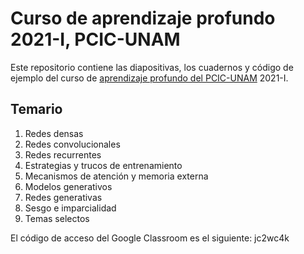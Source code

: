 # Curso de aprendizaje profundo 2021-I, PCIC-UNAM
Este repositorio contiene las diapositivas, los cuadernos y código de ejemplo del curso de [aprendizaje profundo del PCIC-UNAM](http://turing.iimas.unam.mx/~gibranfp/cursos/aprendizaje_profundo/) 2021-I.

## Temario
1. Redes densas
2. Redes convolucionales
3. Redes recurrentes
4. Estrategias y trucos de entrenamiento
5. Mecanismos de atención y memoria externa
6. Modelos generativos
7. Redes generativas
8. Sesgo e imparcialidad
9. Temas selectos

El código de acceso del Google Classroom es el siguiente: jc2wc4k


<!-- ## Ambiente de programación
Para ejecutar los ejercicios y *notebooks* de este repositorio se requiere lo siguiente:

* Python (>= 3.6)
* [Tensorflow 2](https://www.tensorflow.org/), que adopta [Keras](https://www.tensorflow.org/versions/r2.0/api_docs/python/tf/keras) como interfaz de alto nivel para construir y entrenar redes neuronales.
* [Tensorflow Probability](https://www.tensorflow.org/probability/)
* [Tensorboard](https://www.tensorflow.org/tensorboard/)
* [Tensorflow Hub](https://www.tensorflow.org/hub/)
* [scikit-learn 0.21.3](https://scikit-learn.org/)
* [matplotlib 3.1.1](https://matplotlib.org/)
* [seaborn 0.9.0](https://seaborn.pydata.org/)

Puedes usar [Google Colab](https://colab.research.google.com) o crear un ambiente local en tu computadora usando [Anaconda](https://www.anaconda.com/).

### Google Colab
[Google Colab](https://colab.research.google.com) es un servicio para crear, editar, alojar y ejecutar *noteboos* en la nube. Ofrece ambientes con CPU, GPU y TPU de forma gratuita, aunque con un tiempo máximo de ejecución.

Se sugiere trabajar en un ambiente GPU, el cual puedes activar de la siguiente manera:
* Abre el menú `Entorno de ejecución`
* Elige la opción `Restablecer todos los entornos de ejecución...` .
* Vuelve a abrir `Entorno de ejecución`
* Elige `Cambiar tipo de entorno de ejecución`
* Selecciona Python 3 como `Tipo de ejecución` y GPU de la lista de `Acelerador por hardware`

![](figs/escoge_acelerador.png)

Puedes crear un nuevo *notebook* desde Colab, subir uno existente desde tu computadora o importarlo de Google Drive o GitHub.

### Ambiente local
Para instalar el ambiente completo en tu computadora, se sugiere usar [Anaconda](https://www.anaconda.com/) con el archivo `environment_cpu.yml` de la siguiente manera:

```
conda env create -n cursoap -f environment_cpu.yml
```

Si tu computadora cuenta con GPU NVIDIA y deseas aprovecharlo, instala los controladores y cambia el archivo `environment_cpu.yml` por `environment_gpu.yml`, es decir

```
conda env create -n cursoap -f environment_gpu.yml
```

Puedes cambiar el nombre del ambiente por el que tu prefieras. Finalmente, debes activar el ambiente cuando desees utilizarlo

```
conda activate cursoap
```

Una vez activado, puedes lanzar Jupyter Notebooks

```
jupyter notebook
```

Este comando abrirá una pestaña o ventana en tu navegador web, como se muestra en la siguiente captura de pantalla:

![](figs/jupyter_notebook.png)

Aquí puedes crear un nuevo *notebook* seleccionando el botón `New` y posteriormente `Python 3`. También puedes cargar uno existente seleccionando un archivo con extensión `.ipynb` dentro del directorio donde se lanzó el comando. Con `Upload` agregas archivos que se encuentran en otra parte de tu computadora a este directorio. Para salir, simplemente presiona el botón `Quit` y cierra la pestaña o ventada correspondiente.

Para desactivar el ambiente

```
conda deactivate
``` -->
